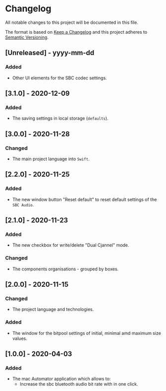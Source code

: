 # Changelog

All notable changes to this project will be documented in this file.

The format is based on [Keep a Changelog](http://keepachangelog.com/) and this project adheres to [Semantic Versioning](http://semver.org/).

## [Unreleased] - yyyy-mm-dd

### Added

- Other UI elements for the SBC codec settings.

## [3.1.0] - 2020-12-09

### Added

- The saving settings in local storage (`defaults`).

## [3.0.0] - 2020-11-28

### Changed

- The main project language into `Swift`.

## [2.2.0] - 2020-11-25

### Added

- The new window button "Reset default" to reset default settings of the `SBC Audio`.

## [2.1.0] - 2020-11-23

### Added

- The new checkbox for write/delete "Dual Cjannel" mode.

### Changed

- The components organisations - grouped by boxes.

## [2.0.0] - 2020-11-15

### Changed

- The project language and technologies.

### Added

- The window for the bitpool settings of initial, minimal amd maximum size values.

## [1.0.0] - 2020-04-03

### Added
- The mac Automator application which allows to:
    - Increase the sbc bluetooth audio bit rate with in one click.

